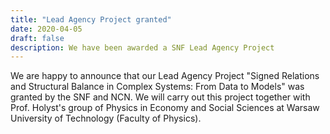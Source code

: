 ```yaml
---
title: "Lead Agency Project granted"
date: 2020-04-05
draft: false
description: We have been awarded a SNF Lead Agency Project
---
```


We are happy to announce that our Lead Agency Project "Signed Relations and Structural Balance in Complex Systems: From Data to Models" was granted by the SNF and NCN. We will carry out this project together with Prof. Holyst's group of Physics in Economy and Social Sciences at Warsaw University of Technology (Faculty of Physics).




